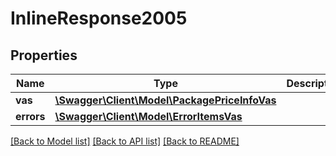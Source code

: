 # InlineResponse2005

## Properties
Name | Type | Description | Notes
------------ | ------------- | ------------- | -------------
**vas** | [**\Swagger\Client\Model\PackagePriceInfoVas**](PackagePriceInfoVas.md) |  | [optional] 
**errors** | [**\Swagger\Client\Model\ErrorItemsVas**](ErrorItemsVas.md) |  | [optional] 

[[Back to Model list]](../../README.md#documentation-for-models) [[Back to API list]](../../README.md#documentation-for-api-endpoints) [[Back to README]](../../README.md)

